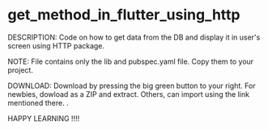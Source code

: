 # get_method_in_flutter_using_http
DESCRIPTION: 
Code on how to get data from the DB and display it in user's screen using HTTP package.

NOTE:
File contains only the lib and pubspec.yaml file. Copy them to your project.

DOWNLOAD:
Download by pressing the big green button to your right.
For newbies, dowload as a ZIP and extract.
Others, can import using the link mentioned there.
.




HAPPY LEARNING !!!!
